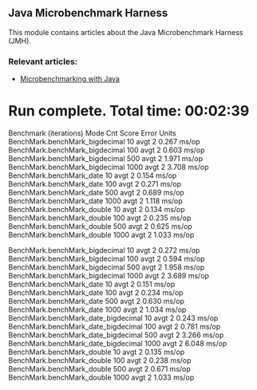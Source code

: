 ## Java Microbenchmark Harness

This module contains articles about the Java Microbenchmark Harness (JMH).

### Relevant articles:

- [Microbenchmarking with Java](https://www.baeldung.com/java-microbenchmark-harness)


# Run complete. Total time: 00:02:39

Benchmark                       (iterations)  Mode  Cnt  Score   Error  Units
BenchMark.benchMark_bigdecimal            10  avgt    2  0.267          ms/op
BenchMark.benchMark_bigdecimal           100  avgt    2  0.603          ms/op
BenchMark.benchMark_bigdecimal           500  avgt    2  1.971          ms/op
BenchMark.benchMark_bigdecimal          1000  avgt    2  3.708          ms/op
BenchMark.benchMark_date                  10  avgt    2  0.154          ms/op
BenchMark.benchMark_date                 100  avgt    2  0.271          ms/op
BenchMark.benchMark_date                 500  avgt    2  0.689          ms/op
BenchMark.benchMark_date                1000  avgt    2  1.118          ms/op
BenchMark.benchMark_double                10  avgt    2  0.134          ms/op
BenchMark.benchMark_double               100  avgt    2  0.235          ms/op
BenchMark.benchMark_double               500  avgt    2  0.625          ms/op
BenchMark.benchMark_double              1000  avgt    2  1.033          ms/op

BenchMark.benchMark_bigdecimal                 10  avgt    2  0.272          ms/op
BenchMark.benchMark_bigdecimal                100  avgt    2  0.594          ms/op
BenchMark.benchMark_bigdecimal                500  avgt    2  1.958          ms/op
BenchMark.benchMark_bigdecimal               1000  avgt    2  3.689          ms/op
BenchMark.benchMark_date                       10  avgt    2  0.151          ms/op
BenchMark.benchMark_date                      100  avgt    2  0.234          ms/op
BenchMark.benchMark_date                      500  avgt    2  0.630          ms/op
BenchMark.benchMark_date                     1000  avgt    2  1.034          ms/op
BenchMark.benchMark_date_bigdecimal            10  avgt    2  0.243          ms/op
BenchMark.benchMark_date_bigdecimal           100  avgt    2  0.781          ms/op
BenchMark.benchMark_date_bigdecimal           500  avgt    2  3.266          ms/op
BenchMark.benchMark_date_bigdecimal          1000  avgt    2  6.048          ms/op
BenchMark.benchMark_double                     10  avgt    2  0.135          ms/op
BenchMark.benchMark_double                    100  avgt    2  0.238          ms/op
BenchMark.benchMark_double                    500  avgt    2  0.671          ms/op
BenchMark.benchMark_double                   1000  avgt    2  1.033          ms/op
